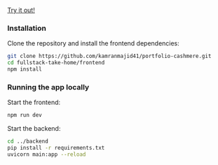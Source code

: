 [Try it out!](https://kamranmajid41.github.io/portfolio-cashmere/)

### Installation

Clone the repository and install the frontend dependencies:

```bash
git clone https://github.com/kamranmajid41/portfolio-cashmere.git
cd fullstack-take-home/frontend
npm install
```

### Running the app locally

Start the frontend:

```bash
npm run dev
```

Start the backend:

```bash
cd ../backend
pip install -r requirements.txt
uvicorn main:app --reload
```